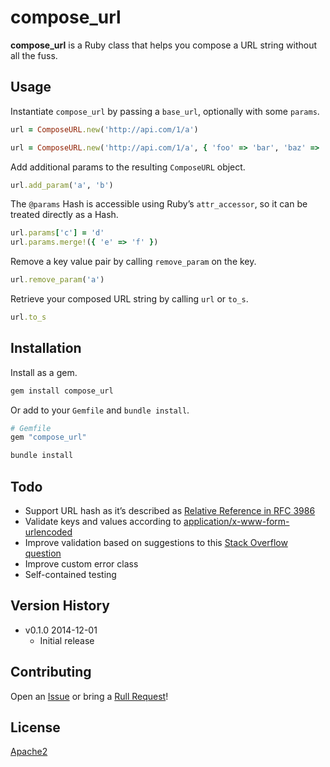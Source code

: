 # compose_url

**compose_url** is a Ruby class that helps you compose a URL string without all the fuss.

## Usage

Instantiate `compose_url` by passing a `base_url`, optionally with some `params`.

```ruby
url = ComposeURL.new('http://api.com/1/a')
```

```ruby
url = ComposeURL.new('http://api.com/1/a', { 'foo' => 'bar', 'baz' => 'grault' })
```

Add additional params to the resulting `ComposeURL` object.

```ruby
url.add_param('a', 'b')
```

The `@params` Hash is accessible using Ruby’s `attr_accessor`, so it can be treated directly as a Hash.

```ruby
url.params['c'] = 'd'
url.params.merge!({ 'e' => 'f' })
```

Remove a key value pair by calling `remove_param` on the key.

```ruby
url.remove_param('a')
```

Retrieve your composed URL string by calling `url` or `to_s`.

```ruby
url.to_s
```

## Installation

Install as a gem.

```bash
gem install compose_url
```

Or add to your `Gemfile` and `bundle install`.

```ruby
# Gemfile
gem "compose_url"
```

```bash
bundle install
```

## Todo

* Support URL hash as it’s described as [Relative Reference in RFC 3986][2]
* Validate keys and values according to [application/x-www-form-urlencoded][4]
* Improve validation based on suggestions to this [Stack Overflow question][1]
* Improve custom error class
* Self-contained testing

## Version History

* v0.1.0 2014-12-01
  * Initial release

## Contributing

Open an [Issue](https://github.com/ryanburnette/compose_url/issues) or bring a [Rull Request](https://github.com/ryanburnette/compose_url/pulls)!

## License

[Apache2](https://github.com/ryanburnette/compose_url/blob/master/LICENSE)

[1]: http://stackoverflow.com/questions/27234822/what-constitutes-a-valid-uri-query-parameter-key
[2]: http://tools.ietf.org/html/rfc3986#section-4.2
[3]: http://tools.ietf.org/html/rfc3986#section-3.4
[4]: http://www.w3.org/TR/html401/interact/forms.html#h-17.13.4.1